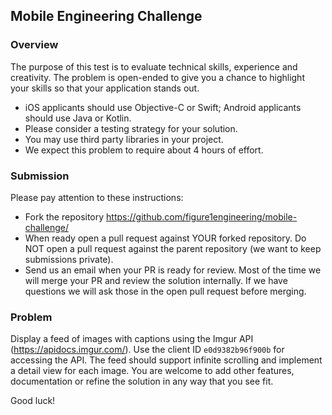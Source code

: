 ## Mobile Engineering Challenge

### Overview

The purpose of this test is to evaluate technical skills, experience and creativity. The problem is open-ended to give you a chance to highlight your skills so that your application stands out.

- iOS applicants should use Objective-C or Swift; Android applicants should use Java or Kotlin.
- Please consider a testing strategy for your solution.
- You may use third party libraries in your project.
- We expect this problem to require about 4 hours of effort.

### Submission

Please pay attention to these instructions:
- Fork the repository https://github.com/figure1engineering/mobile-challenge/
- When ready open a pull request against YOUR forked repository. Do NOT open a pull request against the parent repository (we want to keep submissions private).
- Send us an email when your PR is ready for review. Most of the time we will merge your PR and review the solution internally. If we have questions we will ask those in the open pull request before merging.

### Problem

Display a feed of images with captions using the Imgur API (https://apidocs.imgur.com/). Use the client ID `e0d9382b96f900b` for accessing the API. The feed should support infinite scrolling and implement a detail view for each image. You are welcome to add other features, documentation or refine the solution in any way that you see fit.

Good luck!
